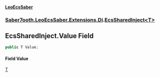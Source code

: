 #### [LeoEcsSaber](index.md 'index')
### [Saber7ooth.LeoEcsSaber.Extensions.Di](Saber7ooth.LeoEcsSaber.Extensions.Di.md 'Saber7ooth.LeoEcsSaber.Extensions.Di').[EcsSharedInject&lt;T&gt;](EcsSharedInject_T_.md 'Saber7ooth.LeoEcsSaber.Extensions.Di.EcsSharedInject<T>')

## EcsSharedInject<T>.Value Field

```csharp
public T Value;
```

#### Field Value
[T](EcsSharedInject_T_.md#Saber7ooth.LeoEcsSaber.Extensions.Di.EcsSharedInject_T_.T 'Saber7ooth.LeoEcsSaber.Extensions.Di.EcsSharedInject<T>.T')